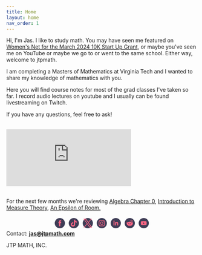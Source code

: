 ```yaml
---
title: Home
layout: home
nav_order: 1
---
```


Hi, I'm Jas. I like to study math. You may have seen me featured on <a href="https://ambergrantsforwomen.com/february-2024-startup-grant-awarded-to-jtpmath/">Women's Net for the March 2024 10K Start Up Grant</a>, or maybe you've seen me on YouTube or maybe we go to or went to the same school. Either way, welcome to jtpmath. 

I am completing a Masters of Mathematics at Virginia Tech and I wanted to share my knowledge of mathematics with you. 

Here you will find course notes for most of the grad classes I've taken so far. I record audio lectures on youtube and I usually can be found livestreaming on Twitch. 

If you have any questions, feel free to ask! 

 <div class="box"><br>
<iframe width="330" src="https://www.youtube.com/embed/-BRgID-3JsM?si=NS9ENT4uy4nOJayE" title="YouTube video player" frameborder="0" allow="accelerometer; autoplay; clipboard-write; encrypted-media; gyroscope; picture-in-picture; web-share" referrerpolicy="strict-origin-when-cross-origin" allowfullscreen></iframe><br><br>

For the next few months we're reviewing <a href=" ">Algebra Chapter 0</a>, <a href="">Introduction to Measure Theory</a>, <a href="">An Epsilon of Room.</a>
        
  <div class="text-center mt-5">
<!-- Social Media Icons by NiftyButtons https://niftybuttons.com --><div style="display: flex; flex-wrap:wrap; align-items: center; justify-content: center;"><a href="https://facebook.com/jtpmathfacebook" target="_blank" rel="noopener noreferrer" style="text-decoration:none;border:0;width:23px;height:23px;padding:2px;margin:5px;color:#ff6584;border-radius:50%;background-color:#3f3d56;"><svg class="niftybutton-facebook" style="display:block;fill:currentColor" data-donate="true" data-tag="fac" data-name="Facebook" viewBox="0 0 512 512" preserveAspectRatio="xMidYMid meet"><title>Facebook social icon</title>
    <path d="M211.9 197.4h-36.7v59.9h36.7V433.1h70.5V256.5h49.2l5.2-59.1h-54.4c0 0 0-22.1 0-33.7 0-13.9 2.8-19.5 16.3-19.5 10.9 0 38.2 0 38.2 0V82.9c0 0-40.2 0-48.8 0 -52.5 0-76.1 23.1-76.1 67.3C211.9 188.8 211.9 197.4 211.9 197.4z"></path>
</svg></a><a href="https://tiktok.com/@jtpmath" target="_blank" rel="noopener noreferrer" style="text-decoration:none;border:0;width:23px;height:23px;padding:2px;margin:5px;color:#ff6584;border-radius:50%;background-color:#3f3d56;"><svg class="niftybutton-tiktok" style="display:block;fill:currentColor" data-donate="true" data-tag="tic" data-name="TikTok" viewBox="0 0 512 512" preserveAspectRatio="xMidYMid meet"><title>TikTok social icon</title>
     <path d="M 386.160156 141.550781 C 383.457031 140.15625 380.832031 138.625 378.285156 136.964844 C 370.878906 132.070312 364.085938 126.300781 358.058594 119.785156 C 342.976562 102.523438 337.339844 85.015625 335.265625 72.757812 L 335.351562 72.757812 C 333.617188 62.582031 334.332031 56 334.441406 56 L 265.742188 56 L 265.742188 321.648438 C 265.742188 325.214844 265.742188 328.742188 265.589844 332.226562 C 265.589844 332.660156 265.550781 333.058594 265.523438 333.523438 C 265.523438 333.714844 265.523438 333.917969 265.484375 334.117188 C 265.484375 334.167969 265.484375 334.214844 265.484375 334.265625 C 264.011719 353.621094 253.011719 370.976562 236.132812 380.566406 C 227.472656 385.496094 217.675781 388.078125 207.707031 388.066406 C 175.699219 388.066406 149.757812 361.964844 149.757812 329.734375 C 149.757812 297.5 175.699219 271.398438 207.707031 271.398438 C 213.765625 271.394531 219.789062 272.347656 225.550781 274.226562 L 225.632812 204.273438 C 190.277344 199.707031 154.621094 210.136719 127.300781 233.042969 C 115.457031 243.328125 105.503906 255.605469 97.882812 269.316406 C 94.984375 274.316406 84.042969 294.410156 82.714844 327.015625 C 81.882812 345.523438 87.441406 364.699219 90.089844 372.625 L 90.089844 372.792969 C 91.757812 377.457031 98.214844 393.382812 108.742188 406.808594 C 117.230469 417.578125 127.253906 427.035156 138.5 434.882812 L 138.5 434.714844 L 138.667969 434.882812 C 171.925781 457.484375 208.800781 456 208.800781 456 C 215.183594 455.742188 236.566406 456 260.851562 444.492188 C 287.785156 431.734375 303.117188 412.726562 303.117188 412.726562 C 312.914062 401.367188 320.703125 388.425781 326.148438 374.449219 C 332.367188 358.109375 334.441406 338.507812 334.441406 330.675781 L 334.441406 189.742188 C 335.273438 190.242188 346.375 197.582031 346.375 197.582031 C 346.375 197.582031 362.367188 207.832031 387.316406 214.507812 C 405.214844 219.257812 429.332031 220.257812 429.332031 220.257812 L 429.332031 152.058594 C 420.882812 152.976562 403.726562 150.308594 386.160156 141.550781 Z M 386.160156 141.550781"></path>
</svg></a><a href="https://twitter.com/jtpmath" target="_blank" rel="noopener noreferrer" style="text-decoration:none;border:0;width:23px;height:23px;padding:2px;margin:5px;color:#ff6584;border-radius:50%;background-color:#3f3d56;"><svg class="niftybutton-twitterx" style="display:block;fill:currentColor" data-donate="true" data-tag="twix" data-name="TwitterX" viewBox="0 0 512 512" preserveAspectRatio="xMidYMid meet"><title>Twitter X social icon</title>
<path d="M 304.757 216.824 L 495.394 0 L 450.238 0 L 284.636 188.227 L 152.475 0 L 0 0 L 199.902 284.656 L 0 512 L 45.16 512 L 219.923 313.186 L 359.525 512 L 512 512 M 61.456 33.322 L 130.835 33.322 L 450.203 480.317 L 380.811 480.317 "></path>
</svg></a><a href="https://instagram.com/jtpmath" target="_blank" rel="noopener noreferrer" style="text-decoration:none;border:0;width:23px;height:23px;padding:2px;margin:5px;color:#ff6584;border-radius:50%;background-color:#3f3d56;"><svg class="niftybutton-instagram" style="display:block;fill:currentColor" data-donate="true" data-tag="ins" data-name="Instagram" viewBox="0 0 512 512" preserveAspectRatio="xMidYMid meet"><title>Instagram social icon</title>
    <path d="M256 109.3c47.8 0 53.4 0.2 72.3 1 17.4 0.8 26.9 3.7 33.2 6.2 8.4 3.2 14.3 7.1 20.6 13.4 6.3 6.3 10.1 12.2 13.4 20.6 2.5 6.3 5.4 15.8 6.2 33.2 0.9 18.9 1 24.5 1 72.3s-0.2 53.4-1 72.3c-0.8 17.4-3.7 26.9-6.2 33.2 -3.2 8.4-7.1 14.3-13.4 20.6 -6.3 6.3-12.2 10.1-20.6 13.4 -6.3 2.5-15.8 5.4-33.2 6.2 -18.9 0.9-24.5 1-72.3 1s-53.4-0.2-72.3-1c-17.4-0.8-26.9-3.7-33.2-6.2 -8.4-3.2-14.3-7.1-20.6-13.4 -6.3-6.3-10.1-12.2-13.4-20.6 -2.5-6.3-5.4-15.8-6.2-33.2 -0.9-18.9-1-24.5-1-72.3s0.2-53.4 1-72.3c0.8-17.4 3.7-26.9 6.2-33.2 3.2-8.4 7.1-14.3 13.4-20.6 6.3-6.3 12.2-10.1 20.6-13.4 6.3-2.5 15.8-5.4 33.2-6.2C202.6 109.5 208.2 109.3 256 109.3M256 77.1c-48.6 0-54.7 0.2-73.8 1.1 -19 0.9-32.1 3.9-43.4 8.3 -11.8 4.6-21.7 10.7-31.7 20.6 -9.9 9.9-16.1 19.9-20.6 31.7 -4.4 11.4-7.4 24.4-8.3 43.4 -0.9 19.1-1.1 25.2-1.1 73.8 0 48.6 0.2 54.7 1.1 73.8 0.9 19 3.9 32.1 8.3 43.4 4.6 11.8 10.7 21.7 20.6 31.7 9.9 9.9 19.9 16.1 31.7 20.6 11.4 4.4 24.4 7.4 43.4 8.3 19.1 0.9 25.2 1.1 73.8 1.1s54.7-0.2 73.8-1.1c19-0.9 32.1-3.9 43.4-8.3 11.8-4.6 21.7-10.7 31.7-20.6 9.9-9.9 16.1-19.9 20.6-31.7 4.4-11.4 7.4-24.4 8.3-43.4 0.9-19.1 1.1-25.2 1.1-73.8s-0.2-54.7-1.1-73.8c-0.9-19-3.9-32.1-8.3-43.4 -4.6-11.8-10.7-21.7-20.6-31.7 -9.9-9.9-19.9-16.1-31.7-20.6 -11.4-4.4-24.4-7.4-43.4-8.3C310.7 77.3 304.6 77.1 256 77.1L256 77.1z"></path>
    <path d="M256 164.1c-50.7 0-91.9 41.1-91.9 91.9s41.1 91.9 91.9 91.9 91.9-41.1 91.9-91.9S306.7 164.1 256 164.1zM256 315.6c-32.9 0-59.6-26.7-59.6-59.6s26.7-59.6 59.6-59.6 59.6 26.7 59.6 59.6S288.9 315.6 256 315.6z"></path>
    <circle cx="351.5" cy="160.5" r="21.5"></circle>
</svg></a><a href="https://www.linkedin.com/in/jtpmath" target="_blank" rel="noopener noreferrer" style="text-decoration:none;border:0;width:23px;height:23px;padding:2px;margin:5px;color:#ff6584;border-radius:50%;background-color:#3f3d56;"><svg class="niftybutton-linkedin" style="display:block;fill:currentColor" data-donate="true" data-tag="lin" data-name="LinkedIn" viewBox="0 0 512 512" preserveAspectRatio="xMidYMid meet"><title>LinkedIn social icon</title>
    <path d="M186.4 142.4c0 19-15.3 34.5-34.2 34.5 -18.9 0-34.2-15.4-34.2-34.5 0-19 15.3-34.5 34.2-34.5C171.1 107.9 186.4 123.4 186.4 142.4zM181.4 201.3h-57.8V388.1h57.8V201.3zM273.8 201.3h-55.4V388.1h55.4c0 0 0-69.3 0-98 0-26.3 12.1-41.9 35.2-41.9 21.3 0 31.5 15 31.5 41.9 0 26.9 0 98 0 98h57.5c0 0 0-68.2 0-118.3 0-50-28.3-74.2-68-74.2 -39.6 0-56.3 30.9-56.3 30.9v-25.2H273.8z"></path>
</svg></a><a href="https://reddit.com/r/jtpmath" target="_blank" rel="noopener noreferrer" style="text-decoration:none;border:0;width:23px;height:23px;padding:2px;margin:5px;color:#ff6584;border-radius:50%;background-color:#3f3d56;"><svg class="niftybutton-reddit" style="display:block;fill:currentColor" data-donate="true" data-tag="red" data-name="Reddit" viewBox="0 0 512 512" preserveAspectRatio="xMidYMid meet"><title>Reddit social icon</title>
    <path d="M 446.984375 251.707031 C 446.984375 227.4375 427.230469 207.703125 402.972656 207.703125 C 392.464844 207.703125 382.632812 211.546875 374.703125 218.269531 C 374.445312 218.425781 374.183594 218.578125 373.929688 218.738281 C 345.3125 200.429688 307.367188 188.742188 265.390625 187.152344 L 290.445312 115.910156 L 352.976562 130.859375 C 353.027344 150.625 369.109375 166.699219 388.902344 166.699219 C 408.707031 166.699219 424.835938 150.582031 424.835938 130.769531 C 424.835938 110.945312 408.707031 94.832031 388.902344 94.832031 C 373.84375 94.832031 360.980469 104.140625 355.648438 117.273438 L 281.5625 99.566406 L 250.792969 186.992188 C 207.023438 187.8125 167.355469 199.660156 137.671875 218.582031 C 129.679688 211.648438 119.710938 207.695312 109.007812 207.695312 C 84.746094 207.695312 65.019531 227.4375 65.019531 251.703125 C 65.019531 266.714844 72.765625 280.582031 85.3125 288.652344 C 84.546875 293.027344 84.0625 297.460938 84.0625 301.976562 C 84.0625 365.492188 161.046875 417.164062 255.664062 417.164062 C 350.296875 417.164062 427.285156 365.492188 427.285156 301.976562 C 427.285156 297.597656 426.847656 293.285156 426.125 289.027344 C 439.011719 281.015625 446.984375 266.949219 446.984375 251.707031 Z M 314.019531 308.679688 C 299.085938 308.679688 286.992188 296.589844 286.992188 281.636719 C 286.992188 266.714844 299.085938 254.613281 314.019531 254.613281 C 328.953125 254.613281 341.066406 266.714844 341.066406 281.636719 C 341.066406 296.589844 328.945312 308.679688 314.019531 308.679688 Z M 319.398438 354.785156 C 318.585938 355.613281 299.203125 375.355469 255.359375 375.355469 C 211.273438 375.355469 193.652344 355.347656 192.914062 354.488281 C 190.441406 351.597656 190.78125 347.222656 193.671875 344.746094 C 196.5625 342.292969 200.890625 342.609375 203.390625 345.453125 C 203.785156 345.898438 218.496094 361.542969 255.359375 361.542969 C 292.839844 361.542969 309.285156 345.339844 309.460938 345.183594 C 312.105469 342.46875 316.484375 342.417969 319.207031 345.066406 C 321.925781 347.707031 322.023438 352.027344 319.398438 354.785156 Z M 174.117188 281.636719 C 174.117188 266.714844 186.207031 254.613281 201.164062 254.613281 C 216.074219 254.613281 228.191406 266.714844 228.191406 281.636719 C 228.191406 296.589844 216.074219 308.679688 201.164062 308.679688 C 186.210938 308.679688 174.117188 296.589844 174.117188 281.636719 Z M 174.117188 281.636719 "></path>
</svg></a><a href="https://youtube.com/@jtpmath" target="_blank" rel="noopener noreferrer" style="text-decoration:none;border:0;width:23px;height:23px;padding:2px;margin:5px;color:#ff6584;border-radius:50%;background-color:#3f3d56;"><svg class="niftybutton-youtube" style="display:block;fill:currentColor" data-donate="true" data-tag="you" data-name="YouTube" viewBox="0 0 512 512" preserveAspectRatio="xMidYMid meet"><title>YouTube social icon</title>
    <path d="M422.6 193.6c-5.3-45.3-23.3-51.6-59-54 -50.8-3.5-164.3-3.5-215.1 0 -35.7 2.4-53.7 8.7-59 54 -4 33.6-4 91.1 0 124.8 5.3 45.3 23.3 51.6 59 54 50.9 3.5 164.3 3.5 215.1 0 35.7-2.4 53.7-8.7 59-54C426.6 284.8 426.6 227.3 422.6 193.6zM222.2 303.4v-94.6l90.7 47.3L222.2 303.4z"></path>
</svg></a></div>
            Contact: <b><a href="mailto:jas@jtpmath.com">jas@jtpmath.com</a></b>
            <p class="m-0"> JTP MATH, INC.</p>

